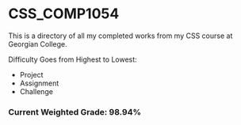 # CSS_COMP1054

This is a directory of all my completed works from my CSS course at Georgian College.

Difficulty Goes from Highest to Lowest:
- Project
- Assignment
- Challenge

### Current Weighted Grade: 98.94%
